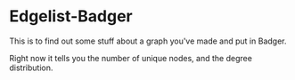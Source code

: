 # Edgelist-Badger

This is to find out some stuff about a graph you've made and put in Badger.

Right now it tells you the number of unique nodes, and the degree distribution. 
